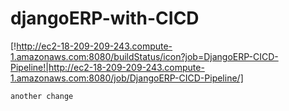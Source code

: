 # djangoERP-with-CICD
[!http://ec2-18-209-209-243.compute-1.amazonaws.com:8080/buildStatus/icon?job=DjangoERP-CICD-Pipeline!|http://ec2-18-209-209-243.compute-1.amazonaws.com:8080/job/DjangoERP-CICD-Pipeline/]


```
another change
```